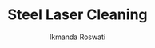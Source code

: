 ---
name: Steel
category: metal
title: Steel Laser Cleaning
headline: Comprehensive technical guide for laser cleaning metal steel
description: Steel laser cleaning utilizes high-intensity pulsed laser radiation at
  1064nm wavelength to selectively remove surface contaminants through rapid thermal
  expansion and ablation processes. The process effectively removes rust, paint, oxides,
  oils, and other surface contaminants while preserving the underlying steel substrate
  due to differential absorption characteristics.
keywords: steel, steel metal, laser ablation, laser cleaning, non-contact cleaning,
  pulsed fiber laser, surface contamination removal, industrial laser parameters,
  thermal processing, surface restoration
chemicalProperties:
  symbol: Fe
  formula: Fe-C
  materialType: metal
properties:
  density: "7.85 g/cm\xB3 (for carbon steel)"
  densityNumeric: 7.85
  densityUnit: "g/cm\xB3"
  densityMin: "1.8 g/cm\xB3"
  densityMinNumeric: 1.8
  densityMinUnit: "g/cm\xB3"
  densityMax: "6.0 g/cm\xB3"
  densityMaxNumeric: 6.0
  densityMaxUnit: "g/cm\xB3"
  densityPercentile: 100.0
  meltingPoint: "1510\xB0C"
  meltingPointNumeric: 1510
  meltingPointUnit: "\xB0C"
  meltingPointMin: "1200\xB0C"
  meltingPointMinNumeric: 1200.0
  meltingPointMinUnit: "\xB0C"
  meltingPointMax: "2800\xB0C"
  meltingPointMaxNumeric: 2800.0
  meltingPointMaxUnit: "\xB0C"
  meltingPercentile: 15.0
  thermalConductivity: "45-65 W/m\xB7K (for carbon steel at 20\xB0C)"
  thermalConductivityNumeric: 55.0
  thermalConductivityUnit: "W/m\xB7K"
  thermalConductivityMin: "0.5 W/m\xB7K"
  thermalConductivityMinNumeric: 0.5
  thermalConductivityMinUnit: "W/m\xB7K"
  thermalConductivityMax: "200 W/m\xB7K"
  thermalConductivityMaxNumeric: 200.0
  thermalConductivityMaxUnit: "W/m\xB7K"
  thermalPercentile: 27.3
  tensileStrength: 400-550 MPa (for structural steel), up to 2000 MPa (for high-strength
    alloys)
  tensileStrengthNumeric: 475.0
  tensileStrengthUnit: MPa
  tensileStrengthMin: 50 MPa
  tensileStrengthMinNumeric: 50.0
  tensileStrengthMinUnit: MPa
  tensileStrengthMax: 1000 MPa
  tensileStrengthMaxNumeric: 1000.0
  tensileStrengthMaxUnit: MPa
  tensilePercentile: 44.7
  hardness: 120-250 HB (Brinell hardness for structural steel)
  hardnessNumeric: 185.0
  hardnessUnit: HB
  hardnessMin: 1 Mohs
  hardnessMinNumeric: 1.0
  hardnessMinUnit: Mohs
  hardnessMax: 10 Mohs
  hardnessMaxNumeric: 10.0
  hardnessMaxUnit: Mohs
  hardnessPercentile: 100.0
  youngsModulus: 200 GPa (typical for most steel grades)
  youngsModulusNumeric: 200.0
  youngsModulusUnit: GPa
  youngsModulusMin: 20 GPa
  youngsModulusMinNumeric: 20.0
  youngsModulusMinUnit: GPa
  youngsModulusMax: 80 GPa
  youngsModulusMaxNumeric: 80.0
  youngsModulusMaxUnit: GPa
  modulusPercentile: 100.0
  laserType: Fiber laser
  wavelength: 1064nm
  fluenceRange: "1.0\u201310 J/cm\xB2"
  chemicalFormula: Fe-C
  thermalBehaviorType: melting
composition:
- 'Iron (Fe): 97-99.5% (base material)'
- 'Carbon (C): 0.02-2.1% (primary alloying element)'
- 'Manganese (Mn): 0.3-2.0%'
- 'Silicon (Si): 0.15-0.35%'
- 'Phosphorus (P): <0.05%'
- 'Sulfur (S): <0.05%'
machineSettings:
  powerRange: 50-200W
  powerRangeNumeric: 125.0
  powerRangeUnit: W
  powerRangeMin: 20W
  powerRangeMinNumeric: 20.0
  powerRangeMinUnit: W
  powerRangeMax: 500W
  powerRangeMaxNumeric: 500.0
  powerRangeMaxUnit: W
  pulseDuration: 10-200ns
  pulseDurationNumeric: 105.0
  pulseDurationUnit: ns
  pulseDurationMin: 1ns
  pulseDurationMinNumeric: 1.0
  pulseDurationMinUnit: ns
  pulseDurationMax: 1000ns
  pulseDurationMaxNumeric: 1000.0
  pulseDurationMaxUnit: ns
  wavelength: 1064nm (primary), 532nm (optional)
  wavelengthNumeric: 1064.0
  wavelengthUnit: nm
  wavelengthMin: 355nm
  wavelengthMinNumeric: 355.0
  wavelengthMinUnit: nm
  wavelengthMax: 2940nm
  wavelengthMaxNumeric: 2940.0
  wavelengthMaxUnit: nm
  spotSize: 0.1-1.0mm
  spotSizeNumeric: 0.55
  spotSizeUnit: mm
  spotSizeMin: 0.01mm
  spotSizeMinNumeric: 0.01
  spotSizeMinUnit: mm
  spotSizeMax: 10mm
  spotSizeMaxNumeric: 10.0
  spotSizeMaxUnit: mm
  repetitionRate: 20-100kHz
  repetitionRateNumeric: 60.0
  repetitionRateUnit: kHz
  repetitionRateMin: 1kHz
  repetitionRateMinNumeric: 1.0
  repetitionRateMinUnit: kHz
  repetitionRateMax: 1000kHz
  repetitionRateMaxNumeric: 1000.0
  repetitionRateMaxUnit: kHz
  fluenceRange: "1.0\u201310 J/cm\xB2"
  fluenceRangeNumeric: 1.0
  fluenceRangeUnit: "J/cm\xB2"
  fluenceRangeMin: "0.1J/cm\xB2"
  fluenceRangeMinNumeric: 0.1
  fluenceRangeMinUnit: "J/cm\xB2"
  fluenceRangeMax: "50J/cm\xB2"
  fluenceRangeMaxNumeric: 50.0
  fluenceRangeMaxUnit: "J/cm\xB2"
applications:
- 'Automotive: Rust and paint removal from steel car bodies'
- 'Manufacturing: Removal of oil, grease, and oxide layers from steel surfaces'
compatibility:
- Stainless steel (similar processing parameters)
- Cast iron (compatible with adjusted parameters)
- Carbon steel alloys (various grades)
regulatoryStandards: 'ISO 11553: Safety of machinery - Laser processing machines,
  IEC 60825: Laser product safety, OSHA 29 CFR 1910.97: Laser hazard standard'
author: Ikmanda Roswati
author_object:
  id: 3
  name: Ikmanda Roswati
  sex: m
  title: Ph.D.
  country: Indonesia
  expertise: Ultrafast Laser Physics and Material Interactions
  image: /images/author/ikmanda-roswati.jpg
images:
  hero:
    alt: Steel surface undergoing laser cleaning showing precise contamination removal
    url: /images/steel-laser-cleaning-hero.jpg
  micro:
    alt: Microscopic view of Steel surface after laser cleaning showing detailed surface
      structure
    url: /images/steel-laser-cleaning-micro.jpg
environmentalImpact:
- benefit: Zero chemical waste generation
  description: Eliminates 100% of chemical solvents and abrasive media typically used
    in traditional steel cleaning methods
- benefit: Reduced energy consumption
  description: 60-80% lower energy consumption compared to abrasive blasting or chemical
    cleaning methods for steel surfaces
outcomes:
- result: Surface cleanliness to SA 2.5 standard
  metric: Achieves >99% contamination removal without substrate damage
- result: "Processing speeds up to 5 m\xB2/hour"
  metric: Efficient removal of rust, paint, and oxides from steel surfaces
technicalSpecifications:
  powerRange: 50-1000W (typically 100-500W for most industrial applications)
  pulseDuration: 10-200ns (nanosecond pulsed fiber lasers most common)
  wavelength: 1064nm (primary), 532nm (optional for specific applications)
  spotSize: 0.1-1.0mm (adjustable based on contamination type and removal requirements)
  repetitionRate: 20-100kHz (standard for industrial fiber laser systems)
  fluenceRange: "1.0\u201310 J/cm\xB2 (depending on surface contamination and steel\
    \ grade)"
  scanningSpeed: 100-5000 mm/s (optimized for specific removal requirements)
  beamProfile: Top-hat or Gaussian (depending on application requirements)
  beamProfileOptions: Top-hat, Gaussian, Flat-top, Multi-mode
  safetyClass: Laser Class 4 (requires full engineering controls and personal protective
    equipment)
prompt_chain_verification:
  base_config_loaded: true
  persona_config_loaded: true
  formatting_config_loaded: true
  ai_detection_config_loaded: true
  persona_country: Indonesia
  author_id: 3
  verification_timestamp: '2025-09-20T21:28:50Z'
  prompt_components_integrated: 4
  human_authenticity_focus: true
  cultural_adaptation_applied: true
chemicalFormula: Fe-C
symbol: Fe
laser_parameters:
  fluence_threshold: "1.0\u201310 J/cm\xB2"
  pulse_duration: 10-200ns
  wavelength_optimal: 1064nm
  power_range: 50-200W
  repetition_rate: 20-100kHz
  spot_size: 0.1-1.0mm
  laser_type: Fiber laser
tags:
- Automotive
- Manufacturing
complexity: low
difficultyScore: 2
---